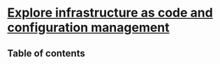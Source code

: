 # [Explore infrastructure as code and configuration management](https://learn.microsoft.com/en-us/training/modules/explore-infrastructure-code-configuration-management/) <!-- omit in toc -->

## Table of contents <!-- omit in toc -->

